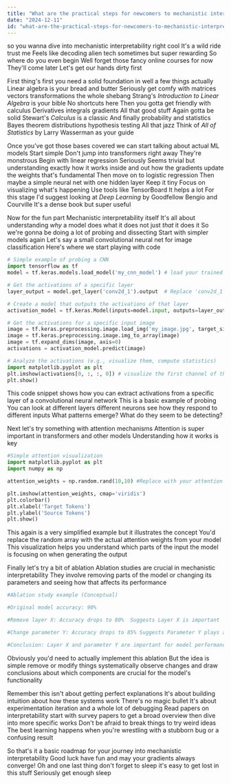 ```yaml
---
title: "What are the practical steps for newcomers to mechanistic interpretability to start learning and experimenting?"
date: "2024-12-11"
id: "what-are-the-practical-steps-for-newcomers-to-mechanistic-interpretability-to-start-learning-and-experimenting"
---
```


 so you wanna dive into mechanistic interpretability right cool  It's a wild ride trust me  Feels like decoding alien tech sometimes but super rewarding  So where do you even begin  Well forget those fancy online courses for now  They'll come later  Let's get our hands dirty first

First thing's first you need a solid foundation in  well a few things actually  Linear algebra is your bread and butter  Seriously get comfy with matrices vectors transformations the whole shebang  Strang's *Introduction to Linear Algebra* is your bible  No shortcuts here  Then you gotta get friendly with calculus  Derivatives integrals gradients  All that good stuff  Again gotta be solid  Stewart's *Calculus* is a classic  And finally probability and statistics  Bayes theorem  distributions  hypothesis testing  All that jazz  Think of *All of Statistics* by Larry Wasserman as your guide

Once you’ve got those bases covered we can start talking about actual ML models  Start simple  Don't jump into transformers right away  They're monstrous  Begin with linear regression  Seriously  Seems trivial but understanding exactly how it works inside and out  how the gradients update the weights  that's fundamental  Then move on to logistic regression  Then maybe a simple neural net with one hidden layer  Keep it tiny  Focus on visualizing what's happening  Use tools like TensorBoard  It helps a lot  For this stage  I'd suggest looking at *Deep Learning* by Goodfellow Bengio and Courville  It's a dense book but super useful

Now for the fun part  Mechanistic interpretability itself  It's all about understanding *why* a model does what it does not just *that* it does it  So we're gonna be doing a lot of probing and dissecting  Start with simpler models again  Let's say a small convolutional neural net for image classification  Here's where we start playing with code


```python
# Simple example of probing a CNN
import tensorflow as tf
model = tf.keras.models.load_model('my_cnn_model') # load your trained model

# Get the activations of a specific layer
layer_output = model.get_layer('conv2d_1').output  # Replace 'conv2d_1' with your layer name

# Create a model that outputs the activations of that layer
activation_model = tf.keras.Model(inputs=model.input, outputs=layer_output)

# Get the activations for a specific input image
image = tf.keras.preprocessing.image.load_img('my_image.jpg', target_size=(32, 32))
image = tf.keras.preprocessing.image.img_to_array(image)
image = tf.expand_dims(image, axis=0)
activations = activation_model.predict(image)

# Analyze the activations (e.g., visualize them, compute statistics)
import matplotlib.pyplot as plt
plt.imshow(activations[0, :, :, 0]) # visualize the first channel of the activations
plt.show()
```

This code snippet shows how you can extract activations from a specific layer of a convolutional neural network  This is a basic example of probing  You can look at different layers  different neurons  see how they respond to different inputs  What patterns emerge? What do they seem to be detecting?

Next  let's try something with attention mechanisms  Attention is super important in transformers and other models  Understanding how it works is key


```python
#Simple attention visualization
import matplotlib.pyplot as plt
import numpy as np

attention_weights = np.random.rand(10,10) #Replace with your attention weights

plt.imshow(attention_weights, cmap='viridis')
plt.colorbar()
plt.xlabel('Target Tokens')
plt.ylabel('Source Tokens')
plt.show()
```

This  again is a very simplified example  but it illustrates the concept  You'd replace the random array with the actual attention weights from your model  This visualization helps you understand which parts of the input the model is focusing on when generating the output

Finally  let's try a bit of ablation  Ablation studies are crucial in mechanistic interpretability  They involve removing parts of the model  or changing its parameters  and seeing how that affects its performance


```python
#Ablation study example (Conceptual)

#Original model accuracy: 90%

#Remove layer X: Accuracy drops to 80%  Suggests Layer X is important

#Change parameter Y: Accuracy drops to 85% Suggests Parameter Y plays a role

#Conclusion: Layer X and parameter Y are important for model performance.
```

Obviously you'd need to actually implement this ablation  But the idea is simple remove or modify things systematically  observe changes and draw conclusions about which components are crucial for the model's functionality

Remember this isn't about getting perfect explanations  It's about building intuition about how these systems work  There's no magic bullet  It's about experimentation  iteration  and a whole lot of debugging  Read papers on interpretability  start with survey papers to get a broad overview then dive into more specific works  Don't be afraid to break things  to try weird ideas  The best learning happens when you're wrestling with a stubborn bug or a confusing result

So that's it  a basic roadmap for your journey into mechanistic interpretability  Good luck have fun and may your gradients always converge!  Oh and one last thing  don't forget to sleep  it's easy to get lost in this stuff  Seriously  get enough sleep

